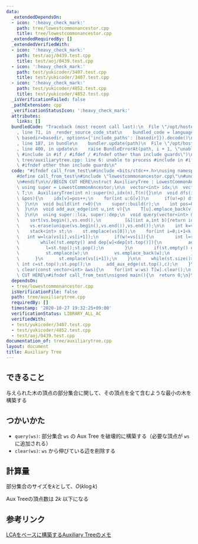 ```yaml
---
data:
  _extendedDependsOn:
  - icon: ':heavy_check_mark:'
    path: tree/lowestcommonancestor.cpp
    title: tree/lowestcommonancestor.cpp
  _extendedRequiredBy: []
  _extendedVerifiedWith:
  - icon: ':heavy_check_mark:'
    path: test/aoj/0439.test.cpp
    title: test/aoj/0439.test.cpp
  - icon: ':heavy_check_mark:'
    path: test/yukicoder/3407.test.cpp
    title: test/yukicoder/3407.test.cpp
  - icon: ':heavy_check_mark:'
    path: test/yukicoder/4852.test.cpp
    title: test/yukicoder/4852.test.cpp
  _isVerificationFailed: false
  _pathExtension: cpp
  _verificationStatusIcon: ':heavy_check_mark:'
  attributes:
    links: []
  bundledCode: "Traceback (most recent call last):\n  File \"/opt/hostedtoolcache/Python/3.9.5/x64/lib/python3.9/site-packages/onlinejudge_verify/documentation/build.py\"\
    , line 71, in _render_source_code_stat\n    bundled_code = language.bundle(stat.path,\
    \ basedir=basedir, options={'include_paths': [basedir]}).decode()\n  File \"/opt/hostedtoolcache/Python/3.9.5/x64/lib/python3.9/site-packages/onlinejudge_verify/languages/cplusplus.py\"\
    , line 187, in bundle\n    bundler.update(path)\n  File \"/opt/hostedtoolcache/Python/3.9.5/x64/lib/python3.9/site-packages/onlinejudge_verify/languages/cplusplus_bundle.py\"\
    , line 400, in update\n    raise BundleErrorAt(path, i + 1, \"unable to process\
    \ #include in #if / #ifdef / #ifndef other than include guards\")\nonlinejudge_verify.languages.cplusplus_bundle.BundleErrorAt:\
    \ tree/auxiliarytree.cpp: line 6: unable to process #include in #if / #ifdef /\
    \ #ifndef other than include guards\n"
  code: "#ifndef call_from_test\n#include <bits/stdc++.h>\nusing namespace std;\n\n\
    #define call_from_test\n#include \"lowestcommonancestor.cpp\"\n#undef call_from_test\n\
    \n#endif\n\n//BEGIN CUT HERE\nstruct AuxiliaryTree : LowestCommonAncestor{\n \
    \ using super = LowestCommonAncestor;\n\n  vector<int> idx;\n  vector<vector<int>>\
    \ T;\n  AuxiliaryTree(int n):super(n),idx(n),T(n){}\n\n  void dfs(int v,int p,int\
    \ &pos){\n    idx[v]=pos++;\n    for(int u:G[v])\n      if(u!=p) dfs(u,v,pos);\n\
    \  }\n\n  void build(int r=0){\n    super::build(r);\n    int pos=0;\n    dfs(r,-1,pos);\n\
    \  }\n\n  void add_aux_edge(int u,int v){\n    T[u].emplace_back(v);\n    T[v].emplace_back(u);\n\
    \  }\n\n  using super::lca, super::dep;\n  void query(vector<int> &vs){\n    assert(!vs.empty());\n\
    \    sort(vs.begin(),vs.end(),\n         [&](int a,int b){return idx[a]<idx[b];});\n\
    \    vs.erase(unique(vs.begin(),vs.end()),vs.end());\n\n    int k=vs.size();\n\
    \    stack<int> st;\n    st.emplace(vs[0]);\n    for(int i=0;i+1<k;i++){\n   \
    \   int w=lca(vs[i],vs[i+1]);\n      if(w!=vs[i]){\n        int l=st.top();st.pop();\n\
    \        while(!st.empty() and dep[w]<dep[st.top()]){\n          add_aux_edge(st.top(),l);\n\
    \          l=st.top();st.pop();\n        }\n        if(st.empty() or st.top()!=w){\n\
    \          st.emplace(w);\n          vs.emplace_back(w);\n        }\n        add_aux_edge(w,l);\n\
    \      }\n      st.emplace(vs[i+1]);\n    }\n\n    while(st.size()>1){\n     \
    \ int c=st.top();st.pop();\n      add_aux_edge(st.top(),c);\n    }\n  }\n\n  void\
    \ clear(const vector<int> &ws){\n    for(int w:ws) T[w].clear();\n  }\n};\n//END\
    \ CUT HERE\n#ifndef call_from_test\nsigned main(){\n  return 0;\n}\n#endif\n"
  dependsOn:
  - tree/lowestcommonancestor.cpp
  isVerificationFile: false
  path: tree/auxiliarytree.cpp
  requiredBy: []
  timestamp: '2020-10-27 19:32:25+09:00'
  verificationStatus: LIBRARY_ALL_AC
  verifiedWith:
  - test/yukicoder/3407.test.cpp
  - test/yukicoder/4852.test.cpp
  - test/aoj/0439.test.cpp
documentation_of: tree/auxiliarytree.cpp
layout: document
title: Auxiliary Tree
---
```


## できること
与えられた木の頂点の部分集合に関して、その頂点を全て含むような最小の木を構築する

## つかいかた
- `query(ws)`: 部分集合 `ws` の Aux Tree を破壊的に構築する（必要な頂点が `ws` に追加される）
- `clear(ws)`: `ws` から伸びている辺を削除する

## 計算量
部分集合のサイズを$k$として、$O(k \log k)$

Aux Treeの頂点数は $2k$ 以下になる


## 参考リンク
[LCAをベースに構築するAuxiliary Treeのメモ](https://smijake3.hatenablog.com/entry/2019/09/15/200200)
